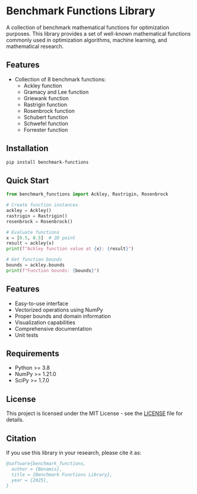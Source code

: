 # Benchmark Functions Library

A collection of benchmark mathematical functions for optimization purposes. This library provides a set of well-known mathematical functions commonly used in optimization algorithms, machine learning, and mathematical research.

## Features

- Collection of 8 benchmark functions:
  - Ackley function
  - Gramacy and Lee function
  - Griewank function
  - Rastrigin function
  - Rosenbrock function
  - Schubert function
  - Schwefel function
  - Forrester function

## Installation

```bash
pip install benchmark-functions
```

## Quick Start

```python
from benchmark_functions import Ackley, Rastrigin, Rosenbrock

# Create function instances
ackley = Ackley()
rastrigin = Rastrigin()
rosenbrock = Rosenbrock()

# Evaluate functions
x = [0.5, 0.5]  # 2D point
result = ackley(x)
print(f"Ackley function value at {x}: {result}")

# Get function bounds
bounds = ackley.bounds
print(f"Function bounds: {bounds}")
```

## Features

- Easy-to-use interface
- Vectorized operations using NumPy
- Proper bounds and domain information
- Visualization capabilities
- Comprehensive documentation
- Unit tests

## Requirements

- Python >= 3.8
- NumPy >= 1.21.0
- SciPy >= 1.7.0

## License

This project is licensed under the MIT License - see the [LICENSE](LICENSE) file for details.

## Citation

If you use this library in your research, please cite it as:

```bibtex
@software{benchmark_functions,
  author = {Benamis},
  title = {Benchmark Functions Library},
  year = {2025},
}
``` 

